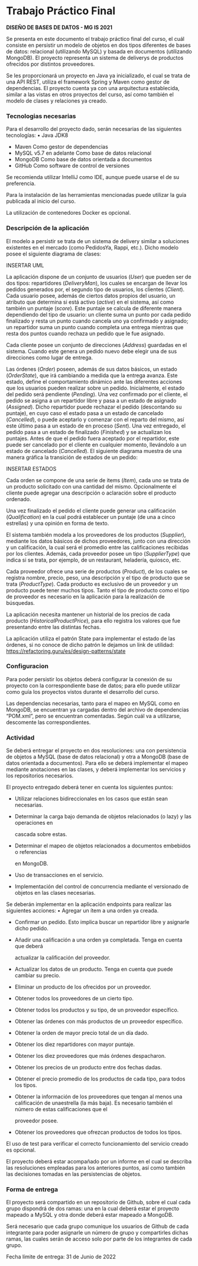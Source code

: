 # Trabajo Práctico Final

**DISEÑO DE BASES DE DATOS - MG IS 2021**



Se presenta en este documento el trabajo práctico final del curso, el cuál consiste en persistir un modelo de objetos en dos tipos diferentes de bases de datos: relacional (utilizando MySQL) y basada en documentos (utilizando MongoDB). El proyecto representa un sistema de deliverys de productos ofrecidos por distintos proveedores.

Se les proporcionará un proyecto en Java ya inicializado, el cual se trata de una API REST, utiliza el framework Spring y Maven como gestor de dependencias. El proyecto cuenta ya con una arquitectura establecida, similar a las vistas en otros proyectos del curso, así como también el modelo de clases y relaciones ya creado.

### Tecnologias necesarias

Para el desarrollo del proyecto dado, serán necesarias de las siguientes tecnologías: • Java JDK8

- Maven
  Como gestor de dependencias
- MySQL v5.7 en adelante
  Como base de datos relacional
- MongoDB
  Como base de datos orientada a documentos
- GitHub
  Como software de control de versiones

Se recomienda utilizar IntelliJ como IDE, aunque puede usarse el de su preferencia.

Para la instalación de las herramientas mencionadas puede utilizar la guía publicada al inicio del curso.

La utilización de contenedores Docker es opcional.

### Descripción de la aplicación

El modelo a persistir se trata de un sistema de delivery similar a soluciones existentes en el mercado (como PedidosYa, Rappi, etc.). Dicho modelo posee el siguiente diagrama de clases:

INSERTAR UML

La aplicación dispone de un conjunto de usuarios (*User*) que pueden ser de dos tipos: repartidores (*DeliveryMan*), los cuales se encargan de llevar los pedidos generados por, el segundo tipo de usuarios, los clientes (*Client*). Cada usuario posee, además de ciertos datos propios del usuario, un atributo que determina si está activo (*active*) en el sistema, así como también un puntaje (*score*). Este puntaje se calcula de diferente manera dependiendo del tipo de usuario: un cliente suma un punto por cada pedido finalizado y resta un punto cuando cancela uno ya confirmado y asignado; un repartidor suma un punto cuando completa una entrega mientras que resta dos puntos cuando rechaza un pedido que le fue asignado.

Cada cliente posee un conjunto de direcciones (*Address*) guardadas en el sistema. Cuando este genera un pedido nuevo debe elegir una de sus direcciones como lugar de entrega.

Las órdenes (*Order*) poseen, además de sus datos básicos, un estado (*OrderState*), que irá cambiando a medida que la entrega avanza. Este estado, define el comportamiento dinámico ante las diferentes acciones que los usuarios pueden realizar sobre un pedido. Inicialmente, el estado del pedido será pendiente (*Pending*). Una vez confirmado por el cliente, el pedido se asigna a un repartidor libre y pasa a un estado de asignado (*Assigned*). Dicho repartidor puede rechazar el pedido (descontando su puntaje), en cuyo caso el estado pasa a un estado de cancelado (*Cancelled*), o puede aceptarlo y comenzar con el reparto del mismo, así este último pasa a un estado de en proceso (*Sent*). Una vez entregado, el pedido pasa a un estado de finalizado (*Finished*) y se actualizan los puntajes. Antes de que el pedido fuera aceptado por el repartidor, este puede ser cancelado por el cliente en cualquier momento, llevándolo a un estado de cancelado (*Cancelled*). El siguiente diagrama muestra de una manera gráfica la transición de estados de un pedido:

INSERTAR ESTADOS

Cada orden se compone de una serie de items (*Item*), cada uno se trata de un producto solicitado con una cantidad del mismo. Opcionalmente el cliente puede agregar una descripción o aclaración sobre el producto ordenado.

Una vez finalizado el pedido el cliente puede generar una calificación (*Qualification*) en la cual podrá establecer un puntaje (de una a cinco estrellas) y una opinión en forma de texto.

El sistema también modela a los proveedores de los productos (*Supplier*), mediante los datos básicos de dichos proveedores, junto con una dirección y un calificación, la cual será el promedio entre las calificaciones recibidas por los clientes. Además, cada proveedor posee un tipo (*SupplierType*) que indica si se trata, por ejemplo, de un restaurant, heladería, quiosco, etc.

Cada proveedor ofrece una serie de productos (*Product*), de los cuales se registra nombre, precio, peso, una descripción y el tipo de producto que se trata (*ProductType*). Cada producto es exclusivo de un proveedor y un producto puede tener muchos tipos. Tanto el tipo de producto como el tipo de proveedor es necesario en la aplicación para la realización de búsquedas.

La aplicación necesita mantener un historial de los precios de cada producto (*HistoricalProductPrice*), para ello registra los valores que fue presentando entre las distintas fechas.

La aplicación utiliza el patrón State para implementar el estado de las órdenes, si no conoce de dicho patrón le dejamos un link de utilidad: https://refactoring.guru/es/design-patterns/state

### Configuracion

Para poder persistir los objetos deberá configurar la conexión de su proyecto con la correspondiente base de datos; para ello puede utilizar como guía los proyectos vistos durante el desarrollo del curso.

Las dependencias necesarias, tanto para el mapeo en MySQL como en MongoDB, se encuentran ya cargadas dentro del archivo de dependencias “POM.xml”, pero se encuentran comentadas. Según cuál va a utilizarse, descomente las correspondientes.

### Actividad

Se deberá entregar el proyecto en dos resoluciones: una con persistencia de objetos a MySQL (base de datos relacional) y otra a MongoDB (base de datos orientada a documentos). Para ello se deberá implementar el mapeo mediante anotaciones en las clases, y deberá implementar los servicios y los repositorios necesarios.

El proyecto entregado deberá tener en cuenta los siguientes puntos:

* Utilizar relaciones bidireccionales en los casos que están sean necesarias.

- Determinar la carga bajo demanda de objetos relacionados (o lazy) y las operaciones en

  cascada sobre estas.

- Determinar el mapeo de objetos relacionados a documentos embebidos o referencias

  en MongoDB.

- Uso de transacciones en el servicio.

- Implementación del control de concurrencia mediante el versionado de objetos en las clases necesarias.

Se deberán implementar en la aplicación endpoints para realizar las siguientes acciones: • Agregar un ítem a una orden ya creada.

- Confirmar un pedido. Esto implica buscar un repartidor libre y asignarle dicho pedido.

- Añadir una calificación a una orden ya completada. Tenga en cuenta que deberá

  actualizar la calificación del proveedor.

- Actualizar los datos de un producto. Tenga en cuenta que puede cambiar su precio.

- Eliminar un producto de los ofrecidos por un proveedor.

- Obtener todos los proveedores de un cierto tipo.

- Obtener todos los productos y su tipo, de un proveedor específico.

- Obtener las órdenes con más productos de un proveedor específico.

- Obtener la orden de mayor precio total de un día dado.

- Obtener los diez repartidores con mayor puntaje.

- Obtener los diez proveedores que más órdenes despacharon.

- Obtener los precios de un producto entre dos fechas dadas.

- Obtener el precio promedio de los productos de cada tipo, para todos los tipos.

- Obtener la información de los proveedores que tengan al menos una calificación de unaestrella (la más baja). Es necesario también el número de estas calificaciones que el

  proveedor posee.

- Obtener los proveedores que ofrezcan productos de todos los tipos.

El uso de test para verificar el correcto funcionamiento del servicio creado es opcional.

El proyecto deberá estar acompañado por un informe en el cual se describa las resoluciones empleadas para los anteriores puntos, así como también las decisiones tomadas en las persistencias de objetos.

### Forma de entrega

El proyecto será compartido en un repositorio de Github, sobre el cual cada grupo dispondrá de dos ramas: una en la cual deberá estar el proyecto mapeado a MySQL y otra donde deberá estar mapeado a MongoDB.

Será necesario que cada grupo comunique los usuarios de Github de cada integrante para poder asignarle un número de grupo y compartirles dichas ramas, las cuales serán de acceso solo por parte de los integrantes de cada grupo.

Fecha límite de entrega: 31 de Junio de 2022
